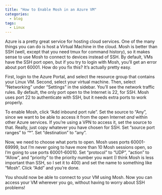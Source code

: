 ```yaml
---
title: "How to Enable Mosh in an Azure VM"
categories:
  - blog
tags:
  - Linux
---
```

Azure is a pretty great service for hosting cloud services. One of the many things you can do is host a Virtual Machine in the cloud. Mosh is better than SSH (well, except that you need tmux for command history), so it makes sense to use Mosh to connect to devices instead of SSH. By default, VMs have the SSH port open, but if you try to login with Mosh, you’ll get an error about port 60001. How do you fix this? It’s actually pretty easy.

First, login to the Azure Portal, and select the resource group that contains your Linux VM. Second, select your virtual machine. Then, select “Networking” under “Settings” in the sidebar. You’ll see the network traffic rules. By default, the only port open to the Internet is 22, for SSH. Mosh uses port 22 to authenticate with SSH, but it needs extra ports to work properly.

To enable Mosh, click “Add inbound port rule”. Set the source to “Any”, since we want to be able to access it from the open Internet _and_ within other Azure services. If you’re using a VPN to access it, set the source to that. Really, just copy whatever you have chosen for SSH. Set “source port ranges” to “*”. Set “destination” to “any”.

Now, we need to choose what ports to open. Mosh uses ports 60001-69999, but I’m never going to have more than 10 Mosh sessions open, so I’m going to use ports 60001-60010. Set “protocol” to “UDP”, “action” to “Allow”, and “priority” to the priority number you want (I think Mosh is less important than SSH, so I set it to 400) and set the name to something like “Mosh”. Click “Add” and you’re done.

You should now be able to connect to your VM using Mosh. Now you can access your VM wherever you go, without having to worry about SSH problems!
